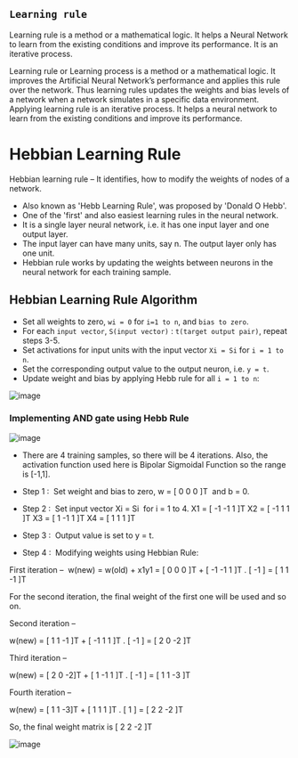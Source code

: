  ## `Learning rule`
 
Learning rule is a method or a mathematical logic. It helps a Neural Network to learn from the existing conditions and improve its performance. It is an iterative process.

Learning rule or Learning process is a method or a mathematical logic. It improves the Artificial Neural Network’s performance and applies this rule over the network. Thus learning rules updates the weights and bias levels of a network when a network simulates in a specific data environment.
Applying learning rule is an iterative process. It helps a neural network to learn from the existing conditions and improve its performance.
# Hebbian Learning Rule 
Hebbian learning rule – It identifies, how to modify the weights of nodes of a network.
- Also known as 'Hebb Learning Rule', was proposed by 'Donald O Hebb'.
- One of the 'first' and also easiest learning rules in the neural network. 
- It is a single layer neural network, i.e. it has one input layer and one output layer. 
- The input layer can have many units, say n. The output layer only has one unit. 
- Hebbian rule works by updating the weights between neurons in the neural network for each training sample.

## Hebbian Learning Rule Algorithm

- Set all weights to zero, `wi = 0` for `i=1 to n`, and `bias to zero`.
- For each `input vector`, `S(input vector)` : `t(target output pair)`, repeat steps 3-5.
- Set activations for input units with the input vector `Xi = Si` for `i = 1 to n`.
- Set the corresponding output value to the output neuron, i.e. `y = t`.
- Update weight and bias by applying Hebb rule for all `i = 1 to n`:

![image](https://github.com/Siddhipatade/Hebbian-rule/assets/91780318/499a6d53-cea5-4048-84b4-708d81e1a567)

### Implementing AND gate using Hebb Rule

![image](https://github.com/Siddhipatade/Hebbian-rule/assets/91780318/7653fc5a-ae1e-4223-8f68-068f4c1dd527)

- There are 4 training samples, so there will be 4 iterations. Also, the activation function used here is Bipolar Sigmoidal Function so the range is [-1,1]. 
- Step 1 : 
	Set weight and bias to zero, w = [ 0 0 0 ]T  and b = 0.
- Step 2 : 
 Set input vector Xi = Si  for i = 1 to 4.
	X1 = [ -1 -1 1 ]T
	X2 = [ -1 1 1 ]T
	X3 = [ 1 -1 1 ]T
	X4 = [ 1 1 1 ]T
- Step 3 : 
	Output value is set to y = t.

- Step 4 : 
	Modifying weights using Hebbian Rule:
	
 First iteration – 
	w(new) = w(old) + x1y1 = [ 0 0 0 ]T + [ -1 -1 1 ]T . [ -1 ] =   [ 1 1 -1 ]T

For the second iteration, the final weight of the first one will be used and so on.
	
 Second iteration –
	
 w(new) = [ 1 1 -1 ]T + [ -1 1 1 ]T . [ -1 ] = [ 2 0 -2 ]T
	
 Third iteration – 
	
 w(new) = [ 2 0 -2]T + [ 1 -1 1 ]T . [ -1 ] = [ 1 1 -3 ]T
	
 Fourth iteration – 
	
 w(new) = [ 1 1 -3]T + [ 1 1 1 ]T . [ 1 ] = [ 2 2 -2 ]T
	
 So, the final weight matrix is [ 2 2 -2 ]T

![image](https://github.com/Siddhipatade/Hebbian-rule/assets/91780318/20c3fb04-4126-4a38-a609-167ad054a7f8)
